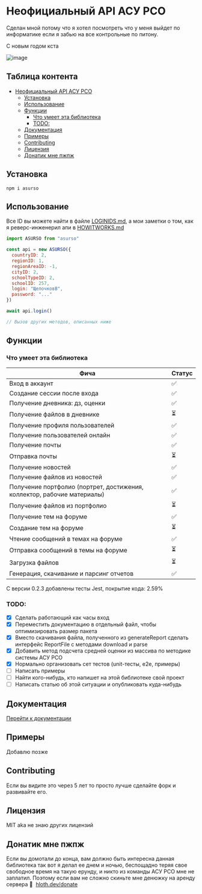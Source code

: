 # Неофициальный API АСУ РСО

Сделан мной потому что я хотел посмотреть что у меня выйдет по информатике если я забью на все контрольные по питону.

С новым годом кста

![image](https://user-images.githubusercontent.com/59040542/149971284-551c7d68-7ae1-4430-831f-f352aa8b2aae.png)

<!-- TOC-START -->
## Таблица контента

- [Неофициальный API АСУ РСО](#неофициальный-api-асу-рсо)
  - [Установка](#установка)
  - [Использование](#использование)
  - [Функции](#функции)
    - [Что умеет эта библиотека](#что-умеет-эта-библиотека)
    - [TODO:](#todo)
  - [Документация](#документация)
  - [Примеры](#примеры)
  - [Contributing](#contributing)
  - [Лицензия](#лицензия)
  - [Донатик мне пжпж](#донатик-мне-пжпж)
<!-- TOC-END -->

## Установка

```
npm i asurso
```

## Использование

Все ID вы можете найти в файле [LOGINIDS.md](LOGINIDS.md), а мои заметки о том, как я реверс-инженерил апи в [HOWITWORKS.md](HOWITWORKS.md)

```javascript
import ASURSO from "asurso"

const api = new ASURSO({
  countryID: 2,
  regionID: 1,
  regionAreaID: -1,
  cityID: 2,
  schoolTypeID: 2,
  schoolID: 257,
  login: "ЩелочковВ",
  password: "..."
})

await api.login()

// Вызов других методов, описанных ниже
```

## Функции

### Что умеет эта библиотека

Фича|Статус
---|---
Вход в аккаунт|:white_check_mark:
Создание сессии после входа|:white_check_mark:
Получение дневника: дз, оценки|:white_check_mark:
Получение файлов в дневнике|:hourglass_flowing_sand:
Получение профиля пользователей|:white_check_mark:
Получение пользователей онлайн|:white_check_mark:
Получение почты|:white_check_mark:
Отправка почты|:hourglass_flowing_sand:
Получение новостей|:white_check_mark:
Получение файлов из новостей|:white_check_mark:
Получение портфолио (портрет, достижения, коллектор, рабочие материалы)|:white_check_mark:
Получение файлов из портфолио|:hourglass_flowing_sand:
Получение тем на форуме|:white_check_mark:
Создание тем на форуме|:hourglass_flowing_sand:
Чтение сообщений в темах на форуме|:white_check_mark:
Отправка сообщений в темы на форуме|:hourglass_flowing_sand:
Загрузка файлов|:hourglass_flowing_sand:
Генерация, скачивание и парсинг отчетов|:white_check_mark:

С версии 0.2.3 добавлены тесты Jest, покрытие кода: 2.59%

### TODO:

- [x] Сделать работающий как часы вход
- [x] Переместить документацию в отдельный файл, чтобы оптимизировать размер пакета
- [x] Вместо скачивания файла, полученного из generateReport сделать интерфейс ReportFile с методами download и parse
- [x] Добавить метод подсчета средней оценки из массива по методике системы АСУ РСО
- [x] Нормально организовать сет тестов (unit-тесты, e2e, примеры)
- [ ] Написать примеры
- [ ] Найти кого-нибудь, кто напишет на этой библиотеке свой проект
- [ ] Написать статью об этой ситуации и опубликовать куда-нибудь

## Документация

[Перейти к документации](/DOCS.md)

## Примеры

Добавлю позже

## Contributing

Если вы видите это через 5 лет то просто лучше сделайте форк и развивайте его.

## Лицензия

MIT aka не знаю других лицензий

## Донатик мне пжпж

Если вы домотали до конца, вам должно быть интересна данная библиотека так вот я делал ее днем и ночью, беспощадно теряя свое свободное время на такую ерунду, и никто из команды АСУ РСО мне не заплатил. Поэтому если вам не сложно скиньте мне денюжку на аренду сервера 🥺  [hloth.dev/donate](https://hloth.dev/donate)
